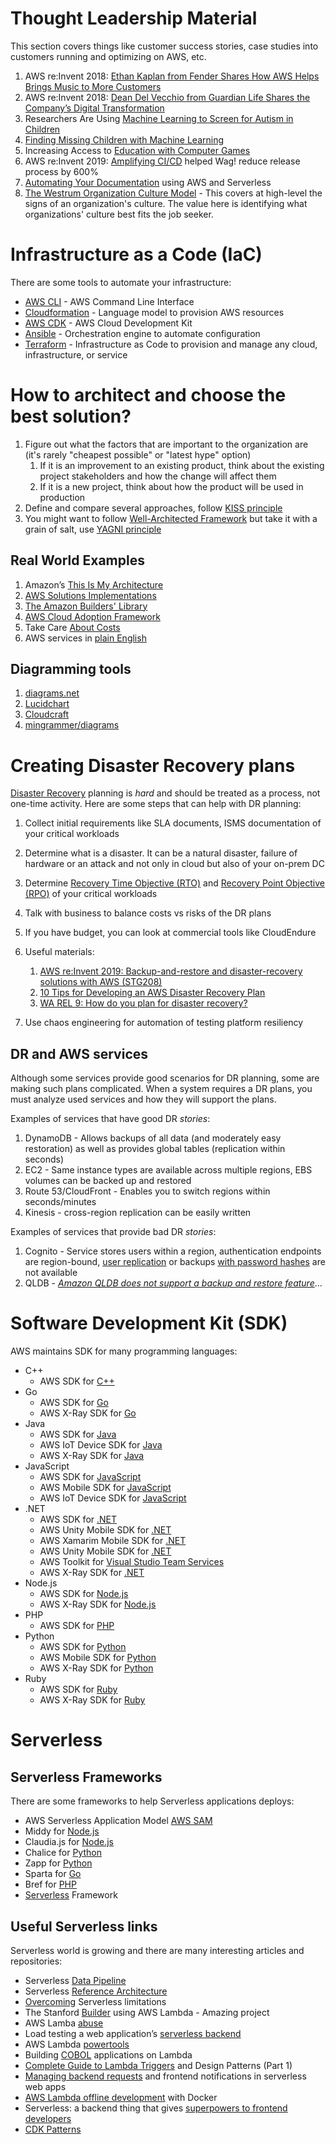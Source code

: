 # Thought Leadership Material

This section covers things like customer success stories, case studies into customers running and optimizing on AWS, etc.

1. AWS re:Invent 2018: [Ethan Kaplan from Fender Shares How AWS Helps Brings Music to More Customers](https://www.youtube.com/watch?v=F61GtueelP4)
2. AWS re:Invent 2018: [Dean Del Vecchio from Guardian Life Shares the Company’s Digital Transformation](https://www.youtube.com/watch?v=4FpL0jZBjfE)
3. Researchers Are Using [Machine Learning to Screen for Autism in Children](https://www.youtube.com/watch?v=YQpTlnWYAqE)
4. [Finding Missing Children with Machine Learning](https://www.youtube.com/watch?v=HSac9lXKu5U)
5. Increasing Access to [Education with Computer Games](https://www.youtube.com/watch?v=X6CAO2otdlE)
6. AWS re:Invent 2019: [Amplifying CI/CD](https://www.youtube.com/watch?v=HfEl9GXZC0s) helped Wag! reduce release process by 600%
7. [Automating Your Documentation](https://www.youtube.com/watch?v=Gma8WAP-XPk) using AWS and Serverless
8. [The Westrum Organization Culture Model](https://cloud.google.com/solutions/devops/devops-culture-westrum-organizational-culture) - This covers at high-level the signs of an organization's culture. The value here is identifying what organizations' culture best fits the job seeker.


# Infrastructure as a Code (IaC)

There are some tools to automate your infrastructure:

- [AWS CLI](https://aws.amazon.com/cli/) - AWS Command Line Interface
- [Cloudformation](https://aws.amazon.com/cloudformation/) - Language model to provision AWS resources
- [AWS CDK](https://aws.amazon.com/cdk/) - AWS Cloud Development Kit
- [Ansible](https://docs.ansible.com/ansible/latest/scenario_guides/guide_aws.html) - Orchestration engine to automate configuration
- [Terraform](https://www.terraform.io/docs/providers/aws/index.html) - Infrastructure as Code to provision and manage any cloud, infrastructure, or service


# How to architect and choose the best solution?
1. Figure out what the factors that are important to the organization are (it's rarely "cheapest possible" or "latest hype" option)
    1. If it is an improvement to an existing product, think about the existing project stakeholders and how the change will affect them
    2. If it is a new project, think about how the product will be used in production
2. Define and compare several approaches, follow [KISS principle](https://en.wikipedia.org/wiki/KISS_principle)
3. You might want to follow [Well-Architected Framework](https://wa.aws.amazon.com/index.en.html) but take it with a grain of salt, use [YAGNI principle](https://en.wikipedia.org/wiki/You_aren%27t_gonna_need_it)

## Real World Examples
1. Amazon’s [This Is My Architecture](https://aws.amazon.com/this-is-my-architecture/)
2. [AWS Solutions Implementations](https://aws.amazon.com/solutions/implementations)
3. [The Amazon Builders' Library](https://aws.amazon.com/builders-library/)
4. [AWS Cloud Adoption Framework](https://aws.amazon.com/professional-services/CAF/)
5. Take Care [About Costs](https://www.reddit.com/r/aws/comments/g1ve18/i_am_charged_60k_on_aws_without_using_anything/) 
6. AWS services in [plain English](https://expeditedsecurity.com/aws-in-plain-english/)

## Diagramming tools
1. [diagrams.net](https://www.diagrams.net/)
2. [Lucidchart](https://www.lucidchart.com/)
3. [Cloudcraft](https://cloudcraft.co/)
3. [mingrammer/diagrams](https://diagrams.mingrammer.com/)

# Creating Disaster Recovery plans
[Disaster Recovery](https://en.wikipedia.org/wiki/Disaster_recovery) planning is _hard_ and should be treated as a process, not one-time activity. Here are some steps that can help with DR planning:

1. Collect initial requirements like SLA documents, ISMS documentation of your critical workloads
2. Determine what is a disaster. It can be a natural disaster, failure of hardware or an attack and not only in cloud but also of your on-prem DC
3. Determine [Recovery Time Objective (RTO)](https://www.ibm.com/services/business-continuity/rto) and [Recovery Point Objective (RPO)](https://www.ibm.com/services/business-continuity/rpo) of your critical workloads
4. Talk with business to balance costs vs risks of the DR plans
5. If you have budget, you can look at  commercial tools like CloudEndure
6. Useful materials:
    1. [AWS re:Invent 2019: Backup-and-restore and disaster-recovery solutions with AWS (STG208)
](https://www.youtube.com/watch?v=7gNXfo5HZN8)
    2. [10 Tips for Developing an AWS Disaster Recovery Plan](https://medium.com/@eddies_47682/10-tips-for-developing-an-aws-disaster-recovery-plan-a708f899a442)
    3. [WA REL 9: How do you plan for disaster recovery?](https://wa.aws.amazon.com/wat.question.REL_9.en.html)

7. Use chaos engineering for automation of testing platform resiliency

## DR and AWS services
Although some services provide good scenarios for DR planning, some are making such plans complicated. When a system requires a DR plans, you must analyze used services and how they will support the plans.

Examples of services that have good DR _stories_:
1. DynamoDB - Allows backups of all data (and moderately easy restoration) as well as provides global tables (replication within seconds)
2. EC2 - Same instance types are available across multiple regions, EBS volumes can be backed up and restored
3. Route 53/CloudFront - Enables you to switch regions within seconds/minutes
4. Kinesis - cross-region replication can be easily written

Examples of services that provide bad DR _stories_:
1. Cognito - Service stores users within a region, authentication endpoints are region-bound, [user replication](https://forums.aws.amazon.com/message.jspa?messageID=916282) or backups [with password hashes](https://github.com/awslabs/multi-region-application-architecture#layers-overview) are not available
2. QLDB - _[Amazon QLDB does not support a backup and restore feature](https://aws.amazon.com/qldb/faqs#Backup_and_Restore)_...


# Software Development Kit (SDK)

AWS maintains SDK for many programming languages:

- C++ 
    - AWS SDK for [C++](https://aws.amazon.com/sdk-for-cpp/)
- Go 
    - AWS SDK for [Go](https://aws.amazon.com/sdk-for-go/)
    - AWS X-Ray SDK for [Go](https://docs.aws.amazon.com/xray/latest/devguide/xray-sdk-go.html)
- Java 
    - AWS SDK for [Java](https://aws.amazon.com/sdk-for-java/)
    - AWS IoT Device SDK for [Java](https://github.com/aws/aws-iot-device-sdk-java/blob/master/README.md)
    - AWS X-Ray SDK for [Java](https://docs.aws.amazon.com/xray/latest/devguide/xray-sdk-java.html)
- JavaScript 
    - AWS SDK for [JavaScript](https://aws.amazon.com/sdk-for-browser/)
    - AWS Mobile SDK for [JavaScript](https://docs.amplify.aws/)
    - AWS IoT Device SDK for [JavaScript](https://github.com/aws/aws-iot-device-sdk-js/blob/master/README.md)
- .NET 
    - AWS SDK for [.NET](https://aws.amazon.com/sdk-for-net/)
    - AWS Unity Mobile SDK for [.NET](https://docs.aws.amazon.com/mobile/sdkforunity/developerguide/what-is-unity-plugin.html)
    - AWS Xamarim Mobile SDK for [.NET](https://docs.aws.amazon.com/mobile/sdkforxamarin/developerguide/Welcome.html)
    - AWS Unity Mobile SDK for [.NET](https://docs.aws.amazon.com/mobile/sdkforunity/developerguide/what-is-unity-plugin.html)
    - AWS Toolkit for [Visual Studio Team Services](https://aws.amazon.com/vsts/)
    - AWS X-Ray SDK for [.NET](https://docs.aws.amazon.com/xray/latest/devguide/xray-sdk-dotnet.html)
- Node.js 
    - AWS SDK for [Node.js](https://aws.amazon.com/sdk-for-node-js/)
    - AWS X-Ray SDK for [Node.js](https://docs.aws.amazon.com/xray/latest/devguide/xray-sdk-nodejs.html)
- PHP 
    - AWS SDK for [PHP](https://aws.amazon.com/sdk-for-php/)
- Python 
    - AWS SDK for [Python](https://aws.amazon.com/sdk-for-python/)
    - AWS Mobile SDK for [Python](https://github.com/aws/aws-iot-device-sdk-python/blob/master/README.rst)
    - AWS X-Ray SDK for [Python](https://docs.aws.amazon.com/xray/latest/devguide/xray-sdk-python.html)
- Ruby 
    - AWS SDK for [Ruby](https://aws.amazon.com/sdk-for-ruby)
    - AWS X-Ray SDK for [Ruby](https://docs.aws.amazon.com/xray/latest/devguide/xray-sdk-ruby.html)


# Serverless

## Serverless Frameworks

There are some frameworks to help Serverless applications deploys:

- AWS Serverless Application Model [AWS SAM](https://docs.aws.amazon.com/serverless-application-model/latest/developerguide/what-is-sam.html)
- Middy for [Node.js](https://github.com/middyjs/middy)
- Claudia.js for [Node.js](https://claudiajs.com/)
- Chalice for [Python](https://github.com/aws/chalice)
- Zapp for [Python](https://github.com/Miserlou/Zappa)
- Sparta for [Go](http://gosparta.io/)
- Bref for [PHP](https://bref.sh/)
- [Serverless](https://www.serverless.com/) Framework

## Useful Serverless links

Serverless world is growing and there are many interesting articles and repositories:

- Serverless [Data Pipeline](https://anishdalal.me/aws/2020/06/26/serverless-data-pipeline.html)
- Serverless [Reference Architecture](https://www.jeremydaly.com/serverless-reference-architectures/)
- [Overcoming](https://talkingserverless.com/2020/07/05/overcoming-serverless-limitations/) Serverless limitations
- The Stanford [Builder](https://github.com/StanfordSNR/gg) using AWS Lambda - Amazing project
- AWS Lamba [abuse](https://luminousmen.com/post/aws-lambda-abuse)
- Load testing a web application’s [serverless backend](https://aws.amazon.com/blogs/compute/load-testing-a-web-applications-serverless-backend/)
- AWS Lambda [powertools](https://github.com/awslabs/aws-lambda-powertools-python)
- Building [COBOL](https://github.com/BluAge/ServerlessCOBOLforAWS) applications on Lambda
- [Complete Guide to Lambda Triggers](https://dashbird.io/blog/complete-guide-lambda-triggers-design-patterns-part-1/) and Design Patterns (Part 1)
- [Managing backend requests](https://aws.amazon.com/blogs/compute/managing-backend-requests-and-frontend-notifications-in-serverless-web-apps/) and frontend notifications in serverless web apps
- [AWS Lambda offline development](https://www.vittorionardone.it/en/2020/05/12/aws-lambda-offline-development-with-docker/) with Docker
- Serverless: a backend thing that gives [superpowers to frontend developers](https://dev.to/aws-heroes/serverless-a-backend-thing-that-gives-superpowers-to-frontend-developers-163c)
- [CDK Patterns](https://cdkpatterns.com/)

